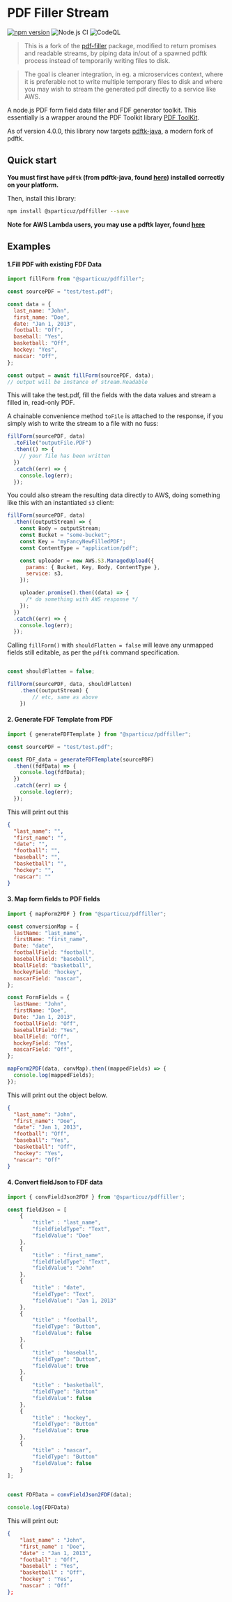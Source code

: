 # PDF Filler Stream

[![npm version](https://badge.fury.io/js/%40sparticuz%2Fpdffiller.svg)](https://badge.fury.io/js/%40sparticuz%2Fpdffiller) ![Node.js CI](https://github.com/Sparticuz/pdffiller-stream/workflows/Node.js%20CI/badge.svg) ![CodeQL](https://github.com/Sparticuz/pdffiller-stream/workflows/CodeQL/badge.svg)

> This is a fork of the [pdf-filler](https://github.com/pdffillerjs/pdffiller) package, modified to return promises and readable streams, by piping data in/out of a spawned pdftk process instead of temporarily writing files to disk.

> The goal is cleaner integration, in eg. a microservices context, where it is preferable not to write multiple temporary files to disk and where you may wish to stream the generated pdf directly to a service like AWS.

A node.js PDF form field data filler and FDF generator toolkit. This essentially is a wrapper around the PDF Toolkit library [PDF ToolKit](http://www.pdflabs.com/tools/pdftk-the-pdf-toolkit/).

As of version 4.0.0, this library now targets [pdftk-java](https://gitlab.com/pdftk-java/pdftk), a modern fork of pdftk.

## Quick start

**You must first have `pdftk` (from pdftk-java, found [here](https://gitlab.com/pdftk-java/pdftk)) installed correctly on your platform.**

Then, install this library:

```bash
npm install @sparticuz/pdffiller --save
```

**Note for AWS Lambda users, you may use a pdftk layer, found [here](https://github.com/Sparticuz/pdftk-aws-lambda)**

## Examples

#### 1.Fill PDF with existing FDF Data

```javascript
import fillForm from "@sparticuz/pdffiller";

const sourcePDF = "test/test.pdf";

const data = {
  last_name: "John",
  first_name: "Doe",
  date: "Jan 1, 2013",
  football: "Off",
  baseball: "Yes",
  basketball: "Off",
  hockey: "Yes",
  nascar: "Off",
};

const output = await fillForm(sourcePDF, data);
// output will be instance of stream.Readable
```

This will take the test.pdf, fill the fields with the data values and stream a filled in, read-only PDF.

A chainable convenience method `toFile` is attached to the response, if you simply wish to write the stream to a file with no fuss:

```javascript
fillForm(sourcePDF, data)
  .toFile("outputFile.PDF")
  .then(() => {
    // your file has been written
  })
  .catch((err) => {
    console.log(err);
  });
```

You could also stream the resulting data directly to AWS, doing something like this with an instantiated `s3` client:

```javascript
fillForm(sourcePDF, data)
  .then((outputStream) => {
    const Body = outputStream;
    const Bucket = "some-bucket";
    const Key = "myFancyNewFilledPDF";
    const ContentType = "application/pdf";

    const uploader = new AWS.S3.ManagedUpload({
      params: { Bucket, Key, Body, ContentType },
      service: s3,
    });

    uploader.promise().then((data) => {
      /* do something with AWS response */
    });
  })
  .catch((err) => {
    console.log(err);
  });
```

Calling `fillForm()` with `shouldFlatten = false` will leave any unmapped fields still editable, as per the `pdftk` command specification.

```javascript

const shouldFlatten = false;

fillForm(sourcePDF, data, shouldFlatten)
    .then((outputStream) {
        // etc, same as above
    })
```

#### 2. Generate FDF Template from PDF

```javascript
import { generateFDFTemplate } from "@sparticuz/pdffiller";

const sourcePDF = "test/test.pdf";

const FDF_data = generateFDFTemplate(sourcePDF)
  .then((fdfData) => {
    console.log(fdfData);
  })
  .catch((err) => {
    console.log(err);
  });
```

This will print out this

```json
{
  "last_name": "",
  "first_name": "",
  "date": "",
  "football": "",
  "baseball": "",
  "basketball": "",
  "hockey": "",
  "nascar": ""
}
```

#### 3. Map form fields to PDF fields

```javascript
import { mapForm2PDF } from "@sparticuz/pdffiller";

const conversionMap = {
  lastName: "last_name",
  firstName: "first_name",
  Date: "date",
  footballField: "football",
  baseballField: "baseball",
  bballField: "basketball",
  hockeyField: "hockey",
  nascarField: "nascar",
};

const FormFields = {
  lastName: "John",
  firstName: "Doe",
  Date: "Jan 1, 2013",
  footballField: "Off",
  baseballField: "Yes",
  bballField: "Off",
  hockeyField: "Yes",
  nascarField: "Off",
};

mapForm2PDF(data, convMap).then((mappedFields) => {
  console.log(mappedFields);
});
```

This will print out the object below.

```json
{
  "last_name": "John",
  "first_name": "Doe",
  "date": "Jan 1, 2013",
  "football": "Off",
  "baseball": "Yes",
  "basketball": "Off",
  "hockey": "Yes",
  "nascar": "Off"
}
```

#### 4. Convert fieldJson to FDF data

```javascript
import { convFieldJson2FDF } from '@sparticuz/pdffiller';

const fieldJson = [
    {
        "title" : "last_name",
        "fieldfieldType": "Text",
        "fieldValue": "Doe"
    },
    {
        "title" : "first_name",
        "fieldfieldType": "Text",
        "fieldValue": "John"
    },
    {
        "title" : "date",
        "fieldType": "Text",
        "fieldValue": "Jan 1, 2013"
    },
    {
        "title" : "football",
        "fieldType": "Button",
        "fieldValue": false
    },
    {
        "title" : "baseball",
        "fieldType": "Button",
        "fieldValue": true
    },
    {
        "title" : "basketball",
        "fieldType": "Button"
        "fieldValue": false
    },
    {
        "title" : "hockey",
        "fieldType": "Button"
        "fieldValue": true
    },
    {
        "title" : "nascar",
        "fieldType": "Button"
        "fieldValue": false
    }
];


const FDFData = convFieldJson2FDF(data);

console.log(FDFData)
```

This will print out:

```json
{
    "last_name" : "John",
    "first_name" : "Doe",
    "date" : "Jan 1, 2013",
    "football" : "Off",
    "baseball" : "Yes",
    "basketball" : "Off",
    "hockey" : "Yes",
    "nascar" : "Off"
};
```
